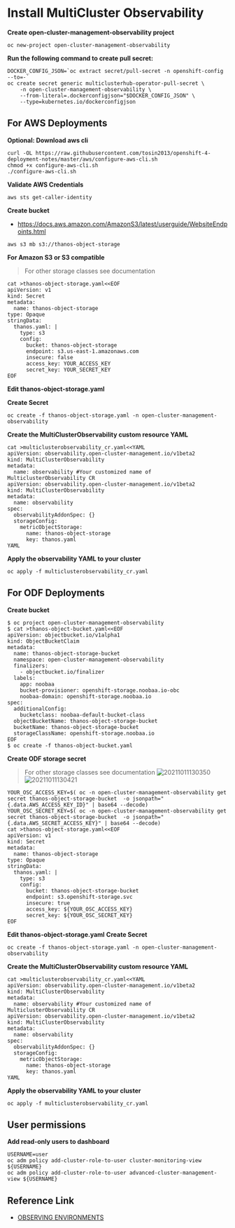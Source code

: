 # Install MultiCluster Observability  

**Create open-cluster-management-observability  project** 
```
oc new-project open-cluster-management-observability 
```

**Run the following command to create pull secret:**
```
DOCKER_CONFIG_JSON=`oc extract secret/pull-secret -n openshift-config --to=-`
oc create secret generic multiclusterhub-operator-pull-secret \
    -n open-cluster-management-observability \
    --from-literal=.dockerconfigjson="$DOCKER_CONFIG_JSON" \
    --type=kubernetes.io/dockerconfigjson
```

## For AWS Deployments
**Optional: Download aws cli**
```
curl -OL https://raw.githubusercontent.com/tosin2013/openshift-4-deployment-notes/master/aws/configure-aws-cli.sh
chmod +x configure-aws-cli.sh
./configure-aws-cli.sh
```

**Validate AWS Credentials**
```
aws sts get-caller-identity 
```

**Create bucket**
* https://docs.aws.amazon.com/AmazonS3/latest/userguide/WebsiteEndpoints.html
```
aws s3 mb s3://thanos-object-storage
```


**For Amazon S3 or S3 compatible**
> For other storage classes see documentation 
```
cat >thanos-object-storage.yaml<<EOF
apiVersion: v1
kind: Secret
metadata:
  name: thanos-object-storage
type: Opaque
stringData:
  thanos.yaml: |
    type: s3
    config:
      bucket: thanos-object-storage
      endpoint: s3.us-east-1.amazonaws.com
      insecure: false
      access_key: YOUR_ACCESS_KEY
      secret_key: YOUR_SECRET_KEY
EOF
```

**Edit thanos-object-storage.yaml**

**Create Secret**
```
oc create -f thanos-object-storage.yaml -n open-cluster-management-observability
```

**Create the MultiClusterObservability custom resource YAML**
```
cat >multiclusterobservability_cr.yaml<<YAML
apiVersion: observability.open-cluster-management.io/v1beta2
kind: MultiClusterObservability
metadata:
  name: observability #Your customized name of MulticlusterObservability CR
apiVersion: observability.open-cluster-management.io/v1beta2
kind: MultiClusterObservability
metadata:
  name: observability
spec:
  observabilityAddonSpec: {}
  storageConfig:
    metricObjectStorage:
      name: thanos-object-storage
      key: thanos.yaml
YAML
```

**Apply the observability YAML to your cluster**
```
oc apply -f multiclusterobservability_cr.yaml
```

## For ODF Deployments


**Create bucket**
```
$ oc project open-cluster-management-observability 
$ cat >thanos-object-bucket.yaml<<EOF
apiVersion: objectbucket.io/v1alpha1
kind: ObjectBucketClaim
metadata:
  name: thanos-object-storage-bucket
  namespace: open-cluster-management-observability 
  finalizers:
    - objectbucket.io/finalizer
  labels:
    app: noobaa
    bucket-provisioner: openshift-storage.noobaa.io-obc
    noobaa-domain: openshift-storage.noobaa.io
spec:
  additionalConfig:
    bucketclass: noobaa-default-bucket-class
  objectBucketName: thanos-object-storage-bucket
  bucketName: thanos-object-storage-bucket
  storageClassName: openshift-storage.noobaa.io
EOF
$ oc create -f thanos-object-bucket.yaml
```


**Create ODF storage secret**
> For other storage classes see documentation 
![20211011130350](https://i.imgur.com/CL8E1Wo.png)
![20211011130421](https://i.imgur.com/1jgOHnz.png)
```
YOUR_OSC_ACCESS_KEY=$( oc -n open-cluster-management-observability get secret thanos-object-storage-bucket  -o jsonpath="{.data.AWS_ACCESS_KEY_ID}" | base64 --decode)
YOUR_OSC_SECRET_KEY=$( oc -n open-cluster-management-observability get secret thanos-object-storage-bucket  -o jsonpath="{.data.AWS_SECRET_ACCESS_KEY}" | base64 --decode)
cat >thanos-object-storage.yaml<<EOF
apiVersion: v1
kind: Secret
metadata:
  name: thanos-object-storage
type: Opaque
stringData:
  thanos.yaml: |
    type: s3
    config:
      bucket: thanos-object-storage-bucket
      endpoint: s3.openshift-storage.svc
      insecure: true
      access_key: ${YOUR_OSC_ACCESS_KEY}
      secret_key: ${YOUR_OSC_SECRET_KEY}
EOF
```
**Edit thanos-object-storage.yaml**
**Create Secret**
```
oc create -f thanos-object-storage.yaml -n open-cluster-management-observability
```

**Create the MultiClusterObservability custom resource YAML**
```
cat >multiclusterobservability_cr.yaml<<YAML
apiVersion: observability.open-cluster-management.io/v1beta2
kind: MultiClusterObservability
metadata:
  name: observability #Your customized name of MulticlusterObservability CR
apiVersion: observability.open-cluster-management.io/v1beta2
kind: MultiClusterObservability
metadata:
  name: observability
spec:
  observabilityAddonSpec: {}
  storageConfig:
    metricObjectStorage:
      name: thanos-object-storage
      key: thanos.yaml
YAML
```

**Apply the observability YAML to your cluster**
```
oc apply -f multiclusterobservability_cr.yaml
```

## User permissions

**Add read-only users to dashboard**
``` 
USERNAME=user
oc adm policy add-cluster-role-to-user cluster-monitoring-view  ${USERNAME}
oc adm policy add-cluster-role-to-user advanced-cluster-management-view ${USERNAME}
```

## Reference Link
* [OBSERVING ENVIRONMENTS](https://access.redhat.com/documentation/en-us/red_hat_advanced_cluster_management_for_kubernetes/2.3/html/observability/index)
